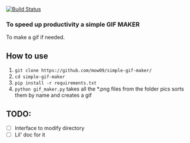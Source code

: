 [![Build Status](https://travis-ci.com/mow09/simple-gif-maker.svg?token=3YzpCr7zqrJRwks2k22w&branch=master)](https://travis-ci.com/mow09/simple-gif-maker)
### To speed up productivity a simple GIF MAKER
To make a gif if needed.

## How to use
1. `git clone https://github.com/mow09/simple-gif-maker/`
2. `cd simple-gif-maker`
3. `pip install -r requirements.txt`
4. `python gif_maker.py` takes all the \*.png files from the folder pics sorts them by name and creates a gif

## TODO:
- [ ] Interface to modify directory
- [ ] Lil' doc for it
